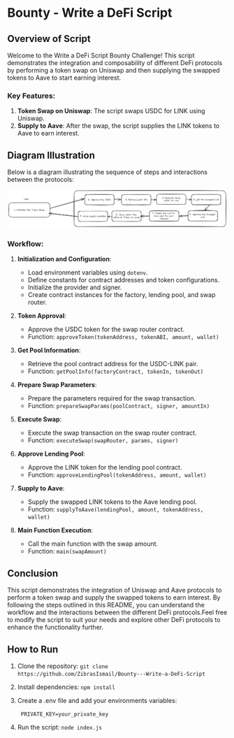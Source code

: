 # Bounty - Write a DeFi Script

## Overview of Script

Welcome to the Write a DeFi Script Bounty Challenge! This script demonstrates the integration and composability of different DeFi protocols by performing a token swap on Uniswap and then supplying the swapped tokens to Aave to start earning interest.

### Key Features:

1. **Token Swap on Uniswap**: The script swaps USDC for LINK using Uniswap.
2. **Supply to Aave**: After the swap, the script supplies the LINK tokens to Aave to earn interest.

## Diagram Illustration

Below is a diagram illustrating the sequence of steps and interactions between the protocols:

![alt text](diagram.png)

### Workflow:

1. **Initialization and Configuration**:

   - Load environment variables using `dotenv`.
   - Define constants for contract addresses and token configurations.
   - Initialize the provider and signer.
   - Create contract instances for the factory, lending pool, and swap router.

2. **Token Approval**:

   - Approve the USDC token for the swap router contract.
   - Function: `approveToken(tokenAddress, tokenABI, amount, wallet)`

3. **Get Pool Information**:

   - Retrieve the pool contract address for the USDC-LINK pair.
   - Function: `getPoolInfo(factoryContract, tokenIn, tokenOut)`

4. **Prepare Swap Parameters**:

   - Prepare the parameters required for the swap transaction.
   - Function: `prepareSwapParams(poolContract, signer, amountIn)`

5. **Execute Swap**:

   - Execute the swap transaction on the swap router contract.
   - Function: `executeSwap(swapRouter, params, signer)`

6. **Approve Lending Pool**:

   - Approve the LINK token for the lending pool contract.
   - Function: `approveLendingPool(tokenAddress, amount, wallet)`

7. **Supply to Aave**:

   - Supply the swapped LINK tokens to the Aave lending pool.
   - Function: `supplyToAave(lendingPool, amount, tokenAddress, wallet)`

8. **Main Function Execution**:
   - Call the main function with the swap amount.
   - Function: `main(swapAmount)`

## Conclusion

This script demonstrates the integration of Uniswap and Aave protocols to perform a token swap and supply the swapped tokens to earn interest. By following the steps outlined in this README, you can understand the workflow and the interactions between the different DeFi protocols.Feel free to modify the script to suit your needs and explore other DeFi protocols to enhance the functionality further.

## How to Run

1. Clone the repository:
   `git clone https://github.com/ZibrasIsmail/Bounty---Write-a-DeFi-Script`

2. Install dependencies:
   `npm install`

3. Create a .env file and add your environments variables:

   ```RPC_URL=your_rpc_url
    PRIVATE_KEY=your_private_key
   ```

4. Run the script:
   `node index.js`
